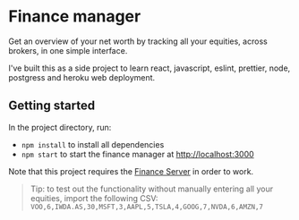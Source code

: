 # Finance manager
Get an overview of your net worth by tracking all your equities, across brokers, in one simple interface.

I've built this as a side project to learn react, javascript, eslint, prettier, node, postgress and heroku web deployment.

## Getting started
In the project directory, run:

- `npm install` to install all dependencies
- `npm start` to start the finance manager at [http://localhost:3000](http://localhost:3000)

Note that this project requires the [Finance Server](https://github.com/JeroenMols/finance-server) in order to work.

> Tip: to test out the functionality without manually entering all your equities, import the following CSV: `VOO,6,IWDA.AS,30,MSFT,3,AAPL,5,TSLA,4,GOOG,7,NVDA,6,AMZN,7`